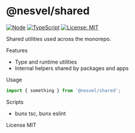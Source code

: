 # @nesvel/shared

[![Node](https://img.shields.io/badge/node-%3E%3D18-brightgreen)](#) [![TypeScript](https://img.shields.io/badge/TypeScript-5.x-blue)](#) [![License: MIT](https://img.shields.io/badge/License-MIT-green.svg)](LICENSE)

Shared utilities used across the monorepo.

Features

- Type and runtime utilities
- Internal helpers shared by packages and apps

Usage

```ts
import { something } from '@nesvel/shared';
```

Scripts

- bunx tsc, bunx eslint

License
MIT
